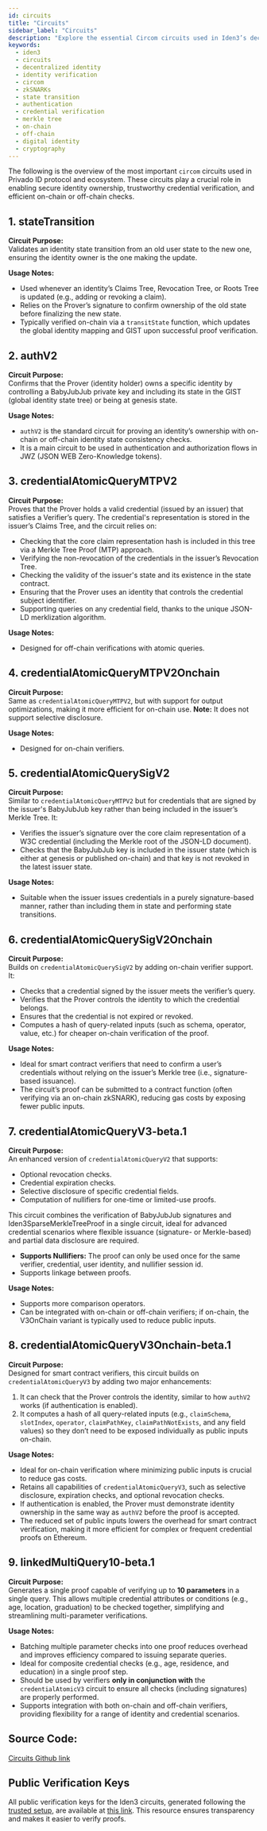 ```yaml
---
id: circuits
title: "Circuits"
sidebar_label: "Circuits"
description: "Explore the essential Circom circuits used in Iden3’s decentralized identity protocol. Learn how state transitions, authentication, and advanced credential verification techniques work together for robust digital identity management."
keywords:
  - iden3
  - circuits
  - decentralized identity
  - identity verification
  - circom
  - zkSNARKs
  - state transition
  - authentication
  - credential verification
  - merkle tree
  - on-chain
  - off-chain
  - digital identity
  - cryptography
---
```




The following is the overview of the most important `circom` circuits used in Privado ID protocol and ecosystem. These circuits play a crucial role in enabling secure identity ownership, trustworthy credential verification, and efficient on-chain or off-chain checks.
## 1. stateTransition

**Circuit Purpose:**  
Validates an identity state transition from an old user state to the new one, ensuring the identity owner is the one making the update.

**Usage Notes:**

- Used whenever an identity’s Claims Tree, Revocation Tree, or Roots Tree is updated (e.g., adding or revoking a claim).
- Relies on the Prover’s signature to confirm ownership of the old state before finalizing the new state.
- Typically verified on-chain via a `transitState` function, which updates the global identity mapping and GIST upon successful proof verification.

## 2. authV2

**Circuit Purpose:**  
Confirms that the Prover (identity holder) owns a specific identity by controlling a BabyJubJub private key and including its state in the GIST (global identity state tree) or being at genesis state.

**Usage Notes:**

- `authV2` is the standard circuit for proving an identity’s ownership with on-chain or off-chain identity state consistency checks.
- It is a main circuit to be used in authentication and authorization flows in JWZ (JSON WEB Zero-Knowledge tokens).

## 3. credentialAtomicQueryMTPV2

**Circuit Purpose:**  
Proves that the Prover holds a valid credential (issued by an issuer) that satisfies a Verifier’s query. The credential's representation is stored in the issuer’s Claims Tree, and the circuit relies on:

- Checking that the core claim representation hash is included in this tree via a Merkle Tree Proof (MTP) approach.
- Verifying the non-revocation of the credentials in the issuer’s Revocation Tree.
- Checking the validity of the issuer's state and its existence in the state contract.
- Ensuring that the Prover uses an identity that controls the credential subject identifier.
- Supporting queries on any credential field, thanks to the unique JSON-LD merklization algorithm.

**Usage Notes:**

- Designed for off-chain verifications with atomic queries.

## 4. credentialAtomicQueryMTPV2Onchain

**Circuit Purpose:**  
Same as `credentialAtomicQueryMTPV2`, but with support for output optimizations, making it more efficient for on-chain use. **Note:** It does not support selective disclosure.

**Usage Notes:**

- Designed for on-chain verifiers.

## 5. credentialAtomicQuerySigV2

**Circuit Purpose:**  
Similar to `credentialAtomicQueryMTPV2` but for credentials that are signed by the issuer's BabyJubJub key rather than being included in the issuer’s Merkle Tree. It:

- Verifies the issuer’s signature over the core claim representation of a W3C credential (including the Merkle root of the JSON-LD document).
- Checks that the BabyJubJub key is included in the issuer state (which is either at genesis or published on-chain) and that key is not revoked in the latest issuer state.

**Usage Notes:**

- Suitable when the issuer issues credentials in a purely signature-based manner, rather than including them in state and performing state transitions.

## 6. credentialAtomicQuerySigV2Onchain

**Circuit Purpose:**  
Builds on `credentialAtomicQuerySigV2` by adding on-chain verifier support. It:

- Checks that a credential signed by the issuer meets the verifier’s query.
- Verifies that the Prover controls the identity to which the credential belongs.
- Ensures that the credential is not expired or revoked.
- Computes a hash of query-related inputs (such as schema, operator, value, etc.) for cheaper on-chain verification of the proof.

**Usage Notes:**

- Ideal for smart contract verifiers that need to confirm a user’s credentials without relying on the issuer’s Merkle tree (i.e., signature-based issuance).
- The circuit’s proof can be submitted to a contract function (often verifying via an on-chain zkSNARK), reducing gas costs by exposing fewer public inputs.

## 7. credentialAtomicQueryV3-beta.1

**Circuit Purpose:**  
An enhanced version of `credentialAtomicQueryV2` that supports:

- Optional revocation checks.
- Credential expiration checks.
- Selective disclosure of specific credential fields.
- Computation of nullifiers for one-time or limited-use proofs.

This circuit combines the verification of BabyJubJub signatures and Iden3SparseMerkleTreeProof in a single circuit, ideal for advanced credential scenarios where flexible issuance (signature- or Merkle-based) and partial data disclosure are required.

- **Supports Nullifiers:** The proof can only be used once for the same verifier, credential, user identity, and nullifier session id.
- Supports linkage between proofs.

**Usage Notes:**

- Supports more comparison operators.
- Can be integrated with on-chain or off-chain verifiers; if on-chain, the V3OnChain variant is typically used to reduce public inputs.

## 8. credentialAtomicQueryV3Onchain-beta.1

**Circuit Purpose:**  
Designed for smart contract verifiers, this circuit builds on `credentialAtomicQueryV3` by adding two major enhancements:

1. It can check that the Prover controls the identity, similar to how `authV2` works (if authentication is enabled).
2. It computes a hash of all query-related inputs (e.g., `claimSchema`, `slotIndex`, `operator`, `claimPathKey`, `claimPathNotExists`, and any field values) so they don’t need to be exposed individually as public inputs on-chain.

**Usage Notes:**

- Ideal for on-chain verification where minimizing public inputs is crucial to reduce gas costs.
- Retains all capabilities of `credentialAtomicQueryV3`, such as selective disclosure, expiration checks, and optional revocation checks.
- If authentication is enabled, the Prover must demonstrate identity ownership in the same way as `authV2` before the proof is accepted.
- The reduced set of public inputs lowers the overhead for smart contract verification, making it more efficient for complex or frequent credential proofs on Ethereum.

## 9. linkedMultiQuery10-beta.1

**Circuit Purpose:**  
Generates a single proof capable of verifying up to **10 parameters** in a single query. This allows multiple credential attributes or conditions (e.g., age, location, graduation) to be checked together, simplifying and streamlining multi-parameter verifications.

**Usage Notes:**

- Batching multiple parameter checks into one proof reduces overhead and improves efficiency compared to issuing separate queries.
- Ideal for composite credential checks (e.g., age, residence, and education) in a single proof step.
- Should be used by verifiers **only in conjunction with** the `credentialAtomicV3` circuit to ensure all checks (including signatures) are properly performed.
- Supports integration with both on-chain and off-chain verifiers, providing flexibility for a range of identity and credential scenarios.

## Source Code:

[Circuits Github link](https://github.com/iden3/circuits)

## Public Verification Keys

All public verification keys for the Iden3 circuits, generated following the [trusted setup](https://github.com/0xPolygonID/phase2ceremony), are available at [this link](https://github.com/0xPolygonID/verifier-backend/tree/develop/keys). This resource ensures transparency and makes it easier to verify proofs.
